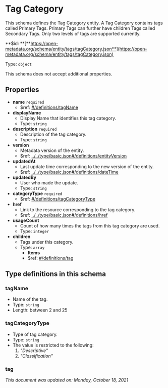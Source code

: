 # Tag Category

This schema defines the Tag Category entity. A Tag Category contains tags called Primary Tags. Primary Tags can further have children Tags called Secondary Tags. Only two levels of tags are supported currently.

**$id: **[**https://open-metadata.org/schema/entity/tags/tagCategory.json**](https://open-metadata.org/schema/entity/tags/tagCategory.json)

Type: `object`

This schema does not accept additional properties.

## Properties

* **name** `required`
  * $ref: [#/definitions/tagName](tagcategory.md#tagname)
* **displayName**
  * Display Name that identifies this tag category.
  * Type: `string`
* **description** `required`
  * Description of the tag category.
  * Type: `string`
* **version**
  * Metadata version of the entity.
  * $ref: [../../type/basic.json#/definitions/entityVersion](../types/basic.md#entityversion)
* **updatedAt**
  * Last update time corresponding to the new version of the entity.
  * $ref: [../../type/basic.json#/definitions/dateTime](../types/basic.md#datetime)
* **updatedBy**
  * User who made the update.
  * Type: `string`
* **categoryType** `required`
  * $ref: [#/definitions/tagCategoryType](tagcategory.md#tagcategorytype)
* **href**
  * Link to the resource corresponding to the tag category.
  * $ref: [../../type/basic.json#/definitions/href](../types/basic.md#href)
* **usageCount**
  * Count of how many times the tags from this tag category are used.
  * Type: `integer`
* **children**
  * Tags under this category.
  * Type: `array`
    * **Items**
    * $ref: [#/definitions/tag](tagcategory.md#tag)

## Type definitions in this schema

### tagName

* Name of the tag.
* Type: `string`
* Length: between 2 and 25

### tagCategoryType

* Type of tag category.
* Type: `string`
* The value is restricted to the following:
  1. _"Descriptive"_
  2. _"Classification"_

### tag

_This document was updated on: Monday, October 18, 2021_
